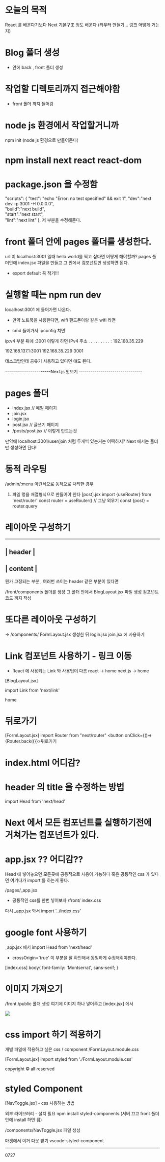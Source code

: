 # 오늘의 목적 
React 를 배운다기보다 Next 기본구조 정도 배운다
(라우터 만들기... 링크 어떻게 거는지)

# Blog 폴더 생성
- 안에 back , front 폴더 생성

# 작업할 디렉토리까지 접근해야함
- front 폴더 까지 들어감

# node js 환경에서 작업할거니까
npm init (node js 환경으로 만들어준다)

# npm install next react react-dom

# package.json 을 수정함
"scripts": {
    "test": "echo \"Error: no test specified\" && exit 1",
    "dev":"next dev -p 3001 -H 0.0.0.0",               
    "build":"next build",                               
    "start":"next start",                               
    "lint":"next lint" 
},
저 부분을 수정해준다.

# front 폴더 안에 pages 폴더를 생성한다.

url 이 localhost:3001 일때 hello world를 찍고 싶다면 어떻게 해야할까?
pages 폴더안에 index.jsx 파일을 만들고 그 안에서 컴포넌트만 생성하면 된다.
* export default 꼭 적기!!!

# 실행할 때는 npm run dev
localhost:3001 에 들어가면 나온다.

* 만약 노트북을 사용한다면, wifi 핸드폰이랑 같은 wifi 라면
- cmd 들어가서
ipconfig 치면

ip:v4 부분 뒤에 :3001 이렇게 하면
IPv4 주소 . . . . . . . . . : 192.168.35.229

192.168.137.1:3001
192.168.35.229:3001


데스크탑인데 공유기 사용하고 있다면 얘도 된다.

-----------------------Next.js 맛보기 --------------------------------

# pages 폴더
- index.jsx         // 메일 페이지
- join.jsx      
- login.jsx
- post.jsx          // 글쓰기 페이지
- /posts/post.jsx     // 이렇게 만드는것

만약에 localhost:3001/user/join 처럼 두개씩 있는거는 어떡하지?
Next 에서는 폴더만 생성하면 된다!


# 동적 라우팅

/admin/:menu 이런식으로 동적으로 처리한 경우

1. 파일 명을 배열형식으로 만들어야 한다 [post].jsx
import {useRouter} from 'next/router'
const router = useRouter()      // 그냥 외우기
const {post} = router.query


# 레이아웃 구성하기
---------------------
|     header         |
----------------------
|     content        |
----------------------

뭔가 고정되는 부분 , 여러번 쓰이는 header 같은 부분이 있다면

/front/components 폴더를 생성
그 폴더 안에서 BlogLayout.jsx 파일 생성
컴포넌트 코드 까지 작성


# 또다른 레이아웃 구성하기
-> /components/ FormLayout.jsx 생성한 뒤
    login.jsx join.jsx 에 사용하기

# Link 컴포넌트 사용하기 - 링크 이동
* React 에 사용되는 Link 와 사용법이 다름
react -> <Link to = '/'> home </Link>
next.js -> <Link href='/'><a>home</a></Link>


[BlogLayout.jsx]

import Link from 'next/link'
<Link href='/'>
    <a>home</a>
</Link>


# 뒤로가기
[FormLayout.jsx]
import Router from "next/router"
<button onClick={()=>{Router.back()}}>뒤로가기</button>


# index.html 어디감?


# header 의 title 을 수정하는 방법
import Head from 'next/head'
<Head>
    <title>Blog</title>
</Head>


# Next 에서 모든 컴포넌트를 실행하기전에 거쳐가는 컴포넌트가 있다.

# app.jsx ?? 어디감??
Head 에 넣어놓으면 모든곳에 공통적으로 사용이 가능하다
혹은 공통적인 css 가 있다면 여기다가 import 를 하는게 좋다.

/pages/_app.jsx 

- 공통적인 css를 한번 넣어보자
/front/ index.css

다시 _app.jsx 와서
import '../index.css'

# google font 사용하기
_app.jsx 에서
import Head from 'next/head'
<Head>
    <link rel="preconnect" href="https://fonts.googleapis.com"/>
    <link rel="preconnect" href="https://fonts.gstatic.com" crossOrigin='true'/>
    <link href="https://fonts.googleapis.com/css2?family=Montserrat:ital,wght@0,100;0,500;0,700;0,800;0,900;1,300;1,600&display=swap" rel="stylesheet"/>
</Head>

* crossOrigin='true'
이 부분을 잘 확인해서 동일하게 수정해줘야한다.

[index.css]
body{
    font-family: 'Montserrat', sans-serif;
}

# 이미지 가져오기
/front /public 폴더 생성
여기에 이미지 하나 넣어주고
[index.jsx]
에서 
<BlogLayout>
    <div>
        <img src="/logo_new_2018.png" />
    </div>
</BlogLayout>


# css import 하기 적용하기
개별 파일에 적용하고 싶은 css
/ component /FormLayout.module.css

[FormLayout.jsx]
import styled from './FormLayout.module.css'

<div className={styled.footer}>
    copyright &copy; all reserved
</div>

# styled Component
[NavToggle.jsx] - css 사용하는 방법

외부 라이브러리 - 설치 필요
npm install styled-components   (서버 끄고 front 폴더 안에 install 하면 됨)

/components/NavToggle.jsx 파일 생성

마켓에서 이거 다운 받기
vscode-styled-component


----------------------------------------------

0727 
